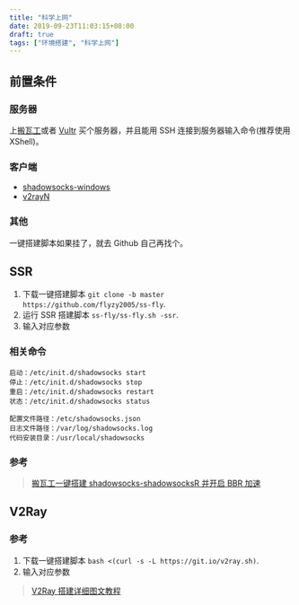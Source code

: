 ```yaml
---
title: "科学上网"
date: 2019-09-23T11:03:15+08:00
draft: true
tags: ["环境搭建", "科学上网"]
---
```


## 前置条件

### 服务器

上[搬瓦工](https://bwh8.net)或者 [Vultr](https://my.vultr.com/) 买个服务器，并且能用 SSH 连接到服务器输入命令(推荐使用 XShell)。

### 客户端

- [shadowsocks-windows](https://github.com/shadowsocks/shadowsocks-windows)
- [v2rayN](https://github.com/2dust/v2rayN)

### 其他

一键搭建脚本如果挂了，就去 Github 自己再找个。

## SSR

1. 下载一键搭建脚本 `git clone -b master https://github.com/flyzy2005/ss-fly`.
2. 运行 SSR 搭建脚本 `ss-fly/ss-fly.sh -ssr`.
3. 输入对应参数

### 相关命令

```
启动：/etc/init.d/shadowsocks start
停止：/etc/init.d/shadowsocks stop
重启：/etc/init.d/shadowsocks restart
状态：/etc/init.d/shadowsocks status

配置文件路径：/etc/shadowsocks.json
日志文件路径：/var/log/shadowsocks.log
代码安装目录：/usr/local/shadowsocks
```

### 参考

> [搬瓦工一键搭建 shadowsocks-shadowsocksR 并开启 BBR 加速](https://github.com/flyzy2005/ss-fly/wiki/搬瓦工一键搭建shadowsocks-shadowsocksR并开启BBR加速)

## V2Ray

### 参考

1. 下载一键搭建脚本 `bash <(curl -s -L https://git.io/v2ray.sh)`.
2. 输入对应参数

> [V2Ray 搭建详细图文教程](https://github.com/233boy/v2ray/wiki/V2Ray搭建详细图文教程)
